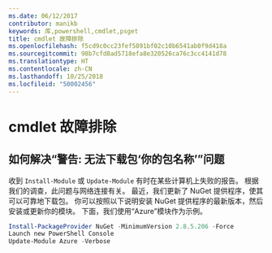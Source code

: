 ```yaml
---
ms.date: 06/12/2017
contributor: manikb
keywords: 库,powershell,cmdlet,psget
title: cmdlet 故障排除
ms.openlocfilehash: f5cd9c0cc23fef5891bf02c10b6541ab0f9d418a
ms.sourcegitcommit: 98b7cfd8ad5718efa8e320526ca76c3cc4141d78
ms.translationtype: HT
ms.contentlocale: zh-CN
ms.lasthandoff: 10/25/2018
ms.locfileid: "50002456"
---
```

# <a name="troubleshooting-cmdlets"></a>cmdlet 故障排除

## <a name="how-to-resolve-warning-package-your-package-name-failed-to-download-issue"></a>如何解决“警告: 无法下载包‘你的包名称’”问题

收到 `Install-Module` 或 `Update-Module` 有时在某些计算机上失败的报告。
根据我们的调查，此问题与网络连接有关。
最近，我们更新了 NuGet 提供程序，使其可以可靠地下载包。
你可以按照以下说明安装 NuGet 提供程序的最新版本，然后安装或更新你的模块。
下面，我们使用“Azure”模块作为示例。

```powershell
Install-PackageProvider NuGet -MinimumVersion 2.8.5.206 -Force
Launch new PowerShell Console
Update-Module Azure -Verbose
```
